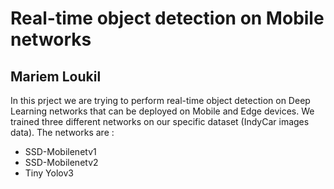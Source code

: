 # Real-time object detection on Mobile networks
## Mariem Loukil
In this prject we are trying to perform real-time object detection on Deep Learning networks that can be deployed on Mobile and Edge devices. 
We trained three different networks on our specific dataset (IndyCar images data). The networks are : 
* SSD-Mobilenetv1
* SSD-Mobilenetv2 
* Tiny Yolov3
